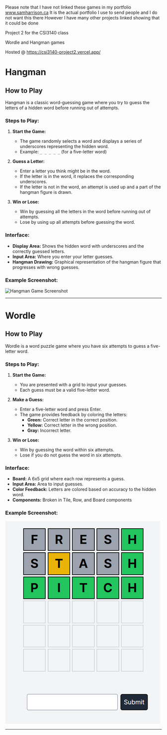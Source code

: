 Please note that I have not linked these games in my portfolio www.samharrison.ca
It is the actual portfolio I use to send people and I do not want this there
However I have many other projects linked showing that it could be done

Project 2 for the CSI3140 class

Wordle and Hangman games

Hosted @ https://csi3140-project2.vercel.app/


# Hangman

## How to Play
Hangman is a classic word-guessing game where you try to guess the letters of a hidden word before running out of attempts. 

### Steps to Play:
1. **Start the Game:**
   - The game randomly selects a word and displays a series of underscores representing the hidden word.
   - Example: `_ _ _ _ _` (for a five-letter word)

2. **Guess a Letter:**
   - Enter a letter you think might be in the word.
   - If the letter is in the word, it replaces the corresponding underscores.
   - If the letter is not in the word, an attempt is used up and a part of the hangman figure is drawn.

3. **Win or Lose:**
   - Win by guessing all the letters in the word before running out of attempts.
   - Lose by using up all attempts before guessing the word.

### Interface:
- **Display Area:** Shows the hidden word with underscores and the correctly guessed letters.
- **Input Area:** Where you enter your letter guesses.
- **Hangman Drawing:** Graphical representation of the hangman figure that progresses with wrong guesses.

### Example Screenshot:
![Hangman Game Screenshot](docss/hangman_screenshot.png)

---

# Wordle

## How to Play
Wordle is a word puzzle game where you have six attempts to guess a five-letter word. 

### Steps to Play:
1. **Start the Game:**
   - You are presented with a grid to input your guesses.
   - Each guess must be a valid five-letter word.

2. **Make a Guess:**
   - Enter a five-letter word and press Enter.
   - The game provides feedback by coloring the letters:
     - **Green:** Correct letter in the correct position.
     - **Yellow:** Correct letter in the wrong position.
     - **Gray:** Incorrect letter.

3. **Win or Lose:**
   - Win by guessing the word within six attempts.
   - Lose if you do not guess the word in six attempts.

### Interface:
- **Board:** A 6x5 grid where each row represents a guess.
- **Input Area:** Area to input guesses.
- **Color Feedback:** Letters are colored based on accuracy to the hidden word.
- **Components:** Broken in Tile, Row, and Board components

### Example Screenshot:
![Wordle Game Screenshot](docs/wordle_screenshot.png)

---
